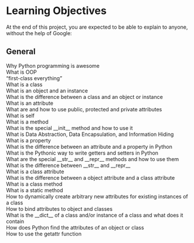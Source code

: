 <h1>Learning Objectives</h1>
<p>At the end of this project, you are expected to be able to explain to anyone, without the help of Google:</p>
<h2>General</h2>
<p>Why Python programming is awesome<br>
    What is OOP<br>
“first-class everything”<br>
What is a class<br>
What is an object and an instance<br>
What is the difference between a class and an object or instance<br>
What is an attribute<br>
What are and how to use public, protected and private attributes<br>
What is self<br>
What is a method<br>
What is the special __init__ method and how to use it<br>
What is Data Abstraction, Data Encapsulation, and Information Hiding<br>
What is a property<br>
What is the difference between an attribute and a property in Python<br>
What is the Pythonic way to write getters and setters in Python<br>
What are the special __str__ and __repr__ methods and how to use them<br>
What is the difference between __str__ and __repr__<br>
What is a class attribute<br>
What is the difference between a object attribute and a class attribute<br>
What is a class method<br>
What is a static method<br>
How to dynamically create arbitrary new attributes for existing instances of a class<br>
How to bind attributes to object and classes<br>
What is the __dict__ of a class and/or instance of a class and what does it contain<br>
How does Python find the attributes of an object or class<br>
How to use the getattr function</p>

